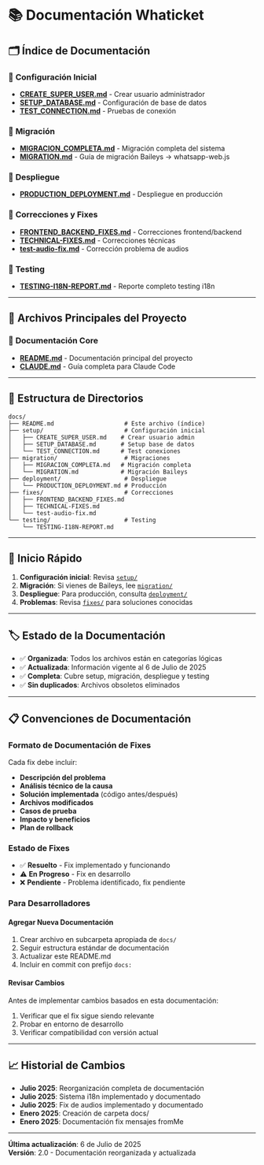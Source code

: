 # 📚 Documentación Whaticket

## 🗂️ Índice de Documentación

### 🚀 **Configuración Inicial**
- [**CREATE_SUPER_USER.md**](setup/CREATE_SUPER_USER.md) - Crear usuario administrador
- [**SETUP_DATABASE.md**](setup/SETUP_DATABASE.md) - Configuración de base de datos
- [**TEST_CONNECTION.md**](setup/TEST_CONNECTION.md) - Pruebas de conexión

### 🔄 **Migración**
- [**MIGRACION_COMPLETA.md**](migration/MIGRACION_COMPLETA.md) - Migración completa del sistema
- [**MIGRATION.md**](migration/MIGRATION.md) - Guía de migración Baileys → whatsapp-web.js

### 🚢 **Despliegue**
- [**PRODUCTION_DEPLOYMENT.md**](deployment/PRODUCTION_DEPLOYMENT.md) - Despliegue en producción

### 🔧 **Correcciones y Fixes**
- [**FRONTEND_BACKEND_FIXES.md**](fixes/FRONTEND_BACKEND_FIXES.md) - Correcciones frontend/backend
- [**TECHNICAL-FIXES.md**](fixes/TECHNICAL-FIXES.md) - Correcciones técnicas
- [**test-audio-fix.md**](fixes/test-audio-fix.md) - Corrección problema de audios

### 🧪 **Testing**
- [**TESTING-I18N-REPORT.md**](testing/TESTING-I18N-REPORT.md) - Reporte completo testing i18n

---

## 🎯 **Archivos Principales del Proyecto**

### 📖 **Documentación Core**
- [**README.md**](../README.md) - Documentación principal del proyecto
- [**CLAUDE.md**](../CLAUDE.md) - Guía completa para Claude Code

---

## 📁 **Estructura de Directorios**

```
docs/
├── README.md                    # Este archivo (índice)
├── setup/                       # Configuración inicial
│   ├── CREATE_SUPER_USER.md    # Crear usuario admin
│   ├── SETUP_DATABASE.md       # Setup base de datos
│   └── TEST_CONNECTION.md      # Test conexiones
├── migration/                   # Migraciones
│   ├── MIGRACION_COMPLETA.md   # Migración completa
│   └── MIGRATION.md            # Migración Baileys
├── deployment/                  # Despliegue
│   └── PRODUCTION_DEPLOYMENT.md # Producción
├── fixes/                       # Correcciones
│   ├── FRONTEND_BACKEND_FIXES.md
│   ├── TECHNICAL-FIXES.md
│   └── test-audio-fix.md
└── testing/                     # Testing
    └── TESTING-I18N-REPORT.md
```

---

## 🚀 **Inicio Rápido**

1. **Configuración inicial**: Revisa [`setup/`](setup/)
2. **Migración**: Si vienes de Baileys, lee [`migration/`](migration/)
3. **Despliegue**: Para producción, consulta [`deployment/`](deployment/)
4. **Problemas**: Revisa [`fixes/`](fixes/) para soluciones conocidas

---

## 🏷️ **Estado de la Documentación**

- ✅ **Organizada**: Todos los archivos están en categorías lógicas
- ✅ **Actualizada**: Información vigente al 6 de Julio de 2025
- ✅ **Completa**: Cubre setup, migración, despliegue y testing
- ✅ **Sin duplicados**: Archivos obsoletos eliminados

---

## 📋 **Convenciones de Documentación**

### Formato de Documentación de Fixes
Cada fix debe incluir:
- **Descripción del problema**
- **Análisis técnico de la causa**
- **Solución implementada** (código antes/después)
- **Archivos modificados**
- **Casos de prueba**
- **Impacto y beneficios**
- **Plan de rollback**

### Estado de Fixes
- ✅ **Resuelto** - Fix implementado y funcionando
- ⚠️ **En Progreso** - Fix en desarrollo
- ❌ **Pendiente** - Problema identificado, fix pendiente

### Para Desarrolladores

#### Agregar Nueva Documentación
1. Crear archivo en subcarpeta apropiada de `docs/`
2. Seguir estructura estándar de documentación
3. Actualizar este README.md
4. Incluir en commit con prefijo `docs:`

#### Revisar Cambios
Antes de implementar cambios basados en esta documentación:
1. Verificar que el fix sigue siendo relevante
2. Probar en entorno de desarrollo
3. Verificar compatibilidad con versión actual

---

## 📈 **Historial de Cambios**

- **Julio 2025**: Reorganización completa de documentación
- **Julio 2025**: Sistema i18n implementado y documentado
- **Julio 2025**: Fix de audios implementado y documentado
- **Enero 2025**: Creación de carpeta docs/
- **Enero 2025**: Documentación fix mensajes fromMe

---

**Última actualización**: 6 de Julio de 2025  
**Versión**: 2.0 - Documentación reorganizada y actualizada